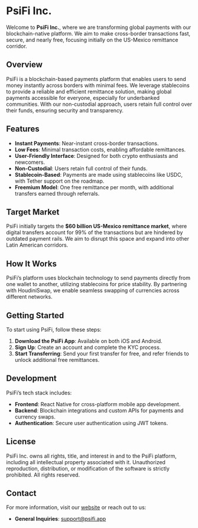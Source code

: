 # PsiFi Inc.

Welcome to **PsiFi Inc.**, where we are transforming global payments with our blockchain-native platform. We aim to make cross-border transactions fast, secure, and nearly free, focusing initially on the US-Mexico remittance corridor.

## Overview

PsiFi is a blockchain-based payments platform that enables users to send money instantly across borders with minimal fees. We leverage stablecoins to provide a reliable and efficient remittance solution, making global payments accessible for everyone, especially for underbanked communities. With our non-custodial approach, users retain full control over their funds, ensuring security and transparency.

## Features

- **Instant Payments**: Near-instant cross-border transactions.
- **Low Fees**: Minimal transaction costs, enabling affordable remittances.
- **User-Friendly Interface**: Designed for both crypto enthusiasts and newcomers.
- **Non-Custodial**: Users retain full control of their funds.
- **Stablecoin-Based**: Payments are made using stablecoins like USDC, with Tether support on the roadmap.
- **Freemium Model**: One free remittance per month, with additional transfers earned through referrals.

## Target Market

PsiFi initially targets the **$60 billion US-Mexico remittance market**, where digital transfers account for 99% of the transactions but are hindered by outdated payment rails. We aim to disrupt this space and expand into other Latin American corridors.

## How It Works

PsiFi’s platform uses blockchain technology to send payments directly from one wallet to another, utilizing stablecoins for price stability. By partnering with HoudiniSwap, we enable seamless swapping of currencies across different networks.

## Getting Started

To start using PsiFi, follow these steps:

1. **Download the PsiFi App**: Available on both iOS and Android.
2. **Sign Up**: Create an account and complete the KYC process.
3. **Start Transferring**: Send your first transfer for free, and refer friends to unlock additional free remittances.

## Development

PsiFi’s tech stack includes:

- **Frontend**: React Native for cross-platform mobile app development.
- **Backend**: Blockchain integrations and custom APIs for payments and currency swaps.
- **Authentication**: Secure user authentication using JWT tokens.

## License

PsiFi Inc. owns all rights, title, and interest in and to the PsiFi platform, including all intellectual property associated with it. Unauthorized reproduction, distribution, or modification of the software is strictly prohibited. All rights reserved.

## Contact

For more information, visit our [website](https://psifi.app) or reach out to us:

- **General Inquiries**: support@psifi.app
